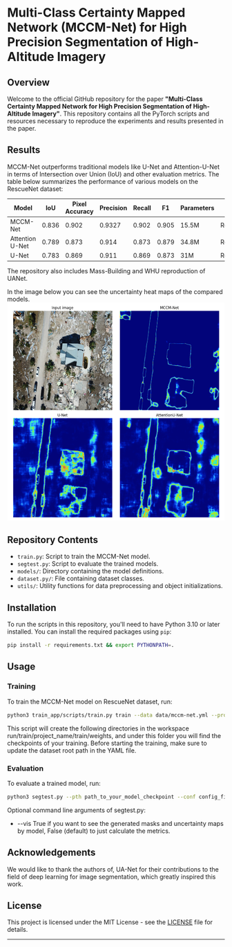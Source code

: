 # Multi-Class Certainty Mapped Network (MCCM-Net) for High Precision Segmentation of High-Altitude Imagery

## Overview

Welcome to the official GitHub repository for the paper **"Multi-Class Certainty Mapped Network for High Precision Segmentation of High-Altitude Imagery"**. This repository contains all the PyTorch scripts and resources necessary to reproduce the experiments and results presented in the paper.

## Results

MCCM-Net outperforms traditional models like U-Net and Attention-U-Net in terms of Intersection over Union (IoU) and other evaluation metrics. The table below summarizes the performance of various models on the RescueNet dataset:

| Model          | IoU  | Pixel Accuracy | Precision | Recall | F1    | Parameters | Dataset  |
|----------------|------|----------------|-----------|--------|-------|------------|----------|
| MCCM-Net       | 0.836| 0.902          | 0.9327    | 0.902  | 0.905 | 15.5M      | RescueNet|
| Attention U-Net| 0.789| 0.873          | 0.914     | 0.873  | 0.879 | 34.8M      | RescueNet|
| U-Net          | 0.783| 0.869          | 0.911     | 0.869  | 0.873 | 31M        | RescueNet|

The repository also includes Mass-Building and WHU reproduction of UANet.

In the image below you can see the uncertainty heat maps of the compared models.
![Alt text](https://github.com/tunahan-oguz/UncertaintyAwareMultiClassSegmentation/blob/main/img/combined_image.png?raw=true)
## Repository Contents

- `train.py`: Script to train the MCCM-Net model.
- `segtest.py`: Script to evaluate the trained models.
- `models/`: Directory containing the model definitions.
- `dataset.py/`: File containing dataset classes.
- `utils/`: Utility functions for data preprocessing and object initializations.

## Installation

To run the scripts in this repository, you'll need to have Python 3.10 or later installed. You can install the required packages using `pip`:

```sh
pip install -r requirements.txt && export PYTHONPATH=.
```

## Usage

### Training

To train the MCCM-Net model on RescueNet dataset, run:

```sh
python3 train_app/scripts/train.py train --data data/mccm-net.yml --project project_name 
```
This script will create the following directories in the workspace run/train/project_name/train/weights, and under this folder you will find the checkpoints of your training. Before starting the training, make sure to update the dataset root path in the YAML file.

### Evaluation

To evaluate a trained model, run:

```sh
python3 segtest.py --pth path_to_your_model_checkpoint --conf config_file_used_to_train_the_model --K num_classes
```

Optional command line arguments of segtest.py:
- --vis True if you want to see the generated masks and uncertainty maps by model, False (default) to just calculate the metrics.

## Acknowledgements

We would like to thank the authors of, UA-Net for their contributions to the field of deep learning for image segmentation, which greatly inspired this work.

<!-- ## Citation

If you find this work useful in your research, please consider citing our paper:

```bibtex
@inproceedings{your_paper,
  title={Multi-Class Certainty Mapped Network for High Precision Segmentation of High-Altitude Imagery},
  author={Tunahan Oğuz, Toygar Akgün},
  booktitle={SPIE Asia Pacific Remote Sensing},
  year={2024}
}
``` -->

## License

This project is licensed under the MIT License - see the [LICENSE](https://github.com/tunahan-oguz/UncertaintyAwareMultiClassSegmentation/blob/main/LICENSE) file for details.

---

